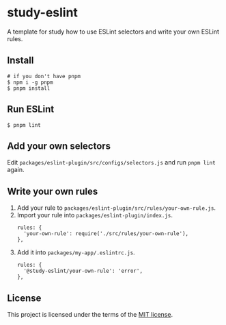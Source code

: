 # study-eslint

A template for study how to use ESLint selectors and write your own ESLint rules.

## Install

```
# if you don't have pnpm
$ npm i -g pnpm
$ pnpm install
```

## Run ESLint

```
$ pnpm lint
```

## Add your own selectors

Edit `packages/eslint-plugin/src/configs/selectors.js` and run `pnpm lint` again.

## Write your own rules

1. Add your rule to `packages/eslint-plugin/src/rules/your-own-rule.js`.
2. Import your rule into `packages/eslint-plugin/index.js`.
    ```
    rules: {
      'your-own-rule': require('./src/rules/your-own-rule'),
    },
    ```
3. Add it into `packages/my-app/.eslintrc.js`.
    ```
    rules: {
      '@study-eslint/your-own-rule': 'error',
    },
    ```

## License

This project is licensed under the terms of the [MIT license](/LICENSE).